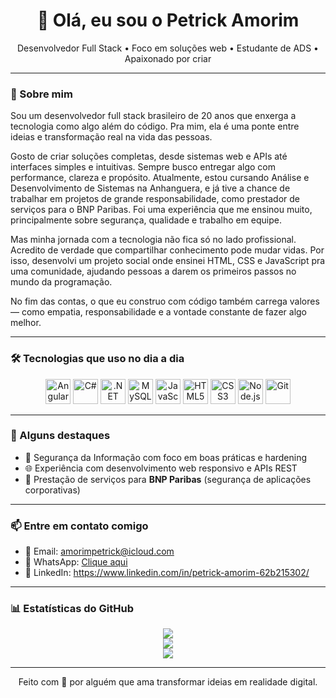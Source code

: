 <h1 align="center">👋 Olá, eu sou o Petrick Amorim</h1>

<p align="center">
  Desenvolvedor Full Stack • Foco em soluções web • Estudante de ADS • Apaixonado por criar
</p>

---

### 💼 Sobre mim

Sou um desenvolvedor full stack brasileiro de 20 anos que enxerga a tecnologia como algo além do código. Pra mim, ela é uma ponte entre ideias e transformação real na vida das pessoas.

Gosto de criar soluções completas, desde sistemas web e APIs até interfaces simples e intuitivas. Sempre busco entregar algo com performance, clareza e propósito. Atualmente, estou cursando Análise e Desenvolvimento de Sistemas na Anhanguera, e já tive a chance de trabalhar em projetos de grande responsabilidade, como prestador de serviços para o BNP Paribas. Foi uma experiência que me ensinou muito, principalmente sobre segurança, qualidade e trabalho em equipe.

Mas minha jornada com a tecnologia não fica só no lado profissional. Acredito de verdade que compartilhar conhecimento pode mudar vidas. Por isso, desenvolvi um projeto social onde ensinei HTML, CSS e JavaScript pra uma comunidade, ajudando pessoas a darem os primeiros passos no mundo da programação.

No fim das contas, o que eu construo com código também carrega valores — como empatia, responsabilidade e a vontade constante de fazer algo melhor.

---

### 🛠️ Tecnologias que uso no dia a dia

<p align="center">
  <img src="https://cdn.jsdelivr.net/gh/devicons/devicon/icons/angularjs/angularjs-original.svg" alt="Angular" width="40" height="40"/>
  <img src="https://cdn.jsdelivr.net/gh/devicons/devicon/icons/csharp/csharp-original.svg" alt="C#" width="40" height="40"/>
  <img src="https://cdn.jsdelivr.net/gh/devicons/devicon/icons/dotnetcore/dotnetcore-original.svg" alt=".NET Core" width="40" height="40"/>
  <img src="https://cdn.jsdelivr.net/gh/devicons/devicon/icons/mysql/mysql-original.svg" alt="MySQL" width="40" height="40"/>
  <img src="https://cdn.jsdelivr.net/gh/devicons/devicon/icons/javascript/javascript-original.svg" alt="JavaScript" width="40" height="40"/>
  <img src="https://cdn.jsdelivr.net/gh/devicons/devicon/icons/html5/html5-original.svg" alt="HTML5" width="40" height="40"/>
  <img src="https://cdn.jsdelivr.net/gh/devicons/devicon/icons/css3/css3-original.svg" alt="CSS3" width="40" height="40"/>
  <img src="https://cdn.jsdelivr.net/gh/devicons/devicon/icons/nodejs/nodejs-original.svg" alt="Node.js" width="40" height="40"/>
  <img src="https://cdn.jsdelivr.net/gh/devicons/devicon/icons/git/git-original.svg" alt="Git" width="40" height="40"/>
</p>

---

### 🚀 Alguns destaques

- 🔐 Segurança da Informação com foco em boas práticas e hardening
- 🌐 Experiência com desenvolvimento web responsivo e APIs REST
- 💼 Prestação de serviços para **BNP Paribas** (segurança de aplicações corporativas)

---

### 📫 Entre em contato comigo

- 📧 Email: amorimpetrick@icloud.com  
- 📱 WhatsApp: [Clique aqui](https://wa.me/5511945248092)  
- 💼 LinkedIn: https://www.linkedin.com/in/petrick-amorim-62b215302/

---

### 📊 Estatísticas do GitHub

<p align="center">
  <img src="https://github-readme-stats.vercel.app/api?username=petrickamorim&show_icons=true&theme=tokyonight&hide_title=true" />
  <br/>
  <img src="https://github-readme-streak-stats.herokuapp.com?user=petrickamorim&theme=tokyonight" />
  <br/>
  <img src="https://github-readme-stats.vercel.app/api/top-langs/?username=petrickamorim&layout=compact&theme=tokyonight" />
</p>

---

<p align="center">
  Feito com 💜 por alguém que ama transformar ideias em realidade digital.
</p>

